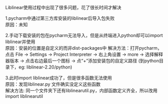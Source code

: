  
 Liblinear使用过程中出现了很多问题，花了很长时间才解决
 
 1.pycharm中通过第三方库安装的liblinear后导入包失败
	<br>原因：未知
 
 2.手动下载安装的包在pycharm无法导入，但是从终端进入python却可以import liblinear并使用
   <br>原因：安装的位置是自定义的而非dist-packages中
   解决方法：打开pycharm，点击 File -> Settings -> Project Interpreter -> 右上角设置 -> more -> 选择解释器版本 
   -> 点击右边最后一个图标 -> 点“+”添加安装包的自定义路径 (到python目录下，eg: liblinear-2.20/python)
	
 3.此时import liblinear成功了，但是很多函数无法使用
     <br>原因：发现liblinear.py 文件确实没定义这些函数
     <br>解决方法: 同一个文件夹下还有liblinearutil.py，内部函数定义齐全，所以改用 import liblinearutil
